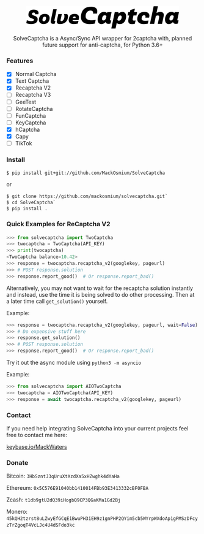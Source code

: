 <div align="center">
    <img src="https://raw.githubusercontent.com/MackOsmium/SolveCaptcha/master/images/solvecaptcha.png"/>
    <p>SolveCaptcha is a Async/Sync API wrapper for 2captcha with, planned future support for anti-captcha, for Python 3.6+</p>
</div>

### Features

- [x] Normal Captcha
- [x] Text Captcha
- [x] Recaptcha V2 
- [ ] Recaptcha V3
- [ ] GeeTest
- [ ] RotateCaptcha
- [ ] FunCaptcha
- [ ] KeyCaptcha
- [x] hCaptcha
- [x] Capy
- [ ] TikTok

### Install

```
$ pip install git+git://github.com/MackOsmium/SolveCaptcha
```

or

```
$ git clone https://github.com/mackosmium/solvecaptcha.git`
$ cd SolveCaptcha`
$ pip install .
```

### Quick Examples for ReCaptcha V2

```python
>>> from solvecaptcha import TwoCaptcha
>>> twocaptcha = TwoCaptcha(API_KEY)
>>> print(twocaptcha)
<TwoCaptcha balance=10.42>
>>> response = twocaptcha.recaptcha_v2(googlekey, pageurl)
>>> # POST response.solution
>>> response.report_good()  # Or response.report_bad()
```

Alternatively, you may not want to wait for the recaptcha solution instantly and instead, use the time it is being solved to do other processing. Then at a later time call `get_solution()` yourself.

Example:

```python
>>> response = twocaptcha.recaptcha_v2(googlekey, pageurl, wait=False)
>>> # Do expensive stuff here
>>> response.get_solution()
>>> # POST response.solution
>>> response.report_good()  # Or response.report_bad()
```

Try it out the async module using `python3 -m asyncio`

Example:

```python
>>> from solvecaptcha import AIOTwoCaptcha
>>> twocaptcha = AIOTwoCaptcha(API_KEY)
>>> response = await twocaptcha.recaptcha_v2(googlekey, pageurl)
```


### Contact

If you need help integrating SolveCaptcha into your current projects feel free to contact me here:

<a href="https://keybase.io/mackwaters">keybase.io/MackWaters</a>

### Donate

Bitcoin: `3HbSzntJ3qUruXtXzdXa5xHZwghk4dYaHa`

Ethereum: `0x5C576E91040bb1410014FBb93E3413332cBF0FBA`

Zcash: `t1db9gtU2dQ39iHogbQ9CP3QGaKMa1Gd2Bj`

Monero: `45kQH2tzrst8uLZwyEfGCqEiBwuPH3iEH9z1gnPHP2QYim5cb5WYrpWXdoAp1gPMSzDFcyzTrZgoqT4VcLJc4U4dSFdo3kc`
